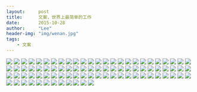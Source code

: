 ```yaml
---
layout:     post
title:      文案，世界上最简单的工作
date:       2015-10-28
author:     "Lee"
header-img: "img/wenan.jpg"
tags:
    - 文案
---
```

![](http://7xnqez.com1.z0.glb.clouddn.com/1.jpg)
![](http://7xnqez.com1.z0.glb.clouddn.com/2.jpg)
![](http://7xnqez.com1.z0.glb.clouddn.com/3.jpg)
![](http://7xnqez.com1.z0.glb.clouddn.com/4.jpg)
![](http://7xnqez.com1.z0.glb.clouddn.com/5.jpg)
![](http://7xnqez.com1.z0.glb.clouddn.com/6.jpg)
![](http://7xnqez.com1.z0.glb.clouddn.com/7.jpg)
![](http://7xnqez.com1.z0.glb.clouddn.com/8.jpg)
![](http://7xnqez.com1.z0.glb.clouddn.com/9.jpg)
![](http://7xnqez.com1.z0.glb.clouddn.com/10.jpg)
![](http://7xnqez.com1.z0.glb.clouddn.com/11.jpg)
![](http://7xnqez.com1.z0.glb.clouddn.com/12.jpg)
![](http://7xnqez.com1.z0.glb.clouddn.com/13.jpg)
![](http://7xnqez.com1.z0.glb.clouddn.com/14.jpg)
![](http://7xnqez.com1.z0.glb.clouddn.com/15.jpg)
![](http://7xnqez.com1.z0.glb.clouddn.com/16.jpg)
![](http://7xnqez.com1.z0.glb.clouddn.com/17.jpg)
![](http://7xnqez.com1.z0.glb.clouddn.com/18.jpg)
![](http://7xnqez.com1.z0.glb.clouddn.com/19.jpg)
![](http://7xnqez.com1.z0.glb.clouddn.com/20.jpg)
![](http://7xnqez.com1.z0.glb.clouddn.com/21.jpg)
![](http://7xnqez.com1.z0.glb.clouddn.com/22.jpg)
![](http://7xnqez.com1.z0.glb.clouddn.com/23.jpg)
![](http://7xnqez.com1.z0.glb.clouddn.com/24.jpg)
![](http://7xnqez.com1.z0.glb.clouddn.com/25.jpg)
![](http://7xnqez.com1.z0.glb.clouddn.com/26.jpg)
![](http://7xnqez.com1.z0.glb.clouddn.com/27.jpg)
![](http://7xnqez.com1.z0.glb.clouddn.com/28.jpg)
![](http://7xnqez.com1.z0.glb.clouddn.com/29.jpg)
![](http://7xnqez.com1.z0.glb.clouddn.com/30.jpg)
![](http://7xnqez.com1.z0.glb.clouddn.com/31.jpg)
![](http://7xnqez.com1.z0.glb.clouddn.com/32.jpg)
![](http://7xnqez.com1.z0.glb.clouddn.com/33.jpg)
![](http://7xnqez.com1.z0.glb.clouddn.com/34.jpg)
![](http://7xnqez.com1.z0.glb.clouddn.com/35.jpg)
![](http://7xnqez.com1.z0.glb.clouddn.com/36.jpg)
![](http://7xnqez.com1.z0.glb.clouddn.com/37.jpg)
![](http://7xnqez.com1.z0.glb.clouddn.com/38.jpg)
![](http://7xnqez.com1.z0.glb.clouddn.com/39.jpg)
![](http://7xnqez.com1.z0.glb.clouddn.com/40.jpg)
![](http://7xnqez.com1.z0.glb.clouddn.com/41.jpg)
![](http://7xnqez.com1.z0.glb.clouddn.com/42.jpg)
![](http://7xnqez.com1.z0.glb.clouddn.com/43.jpg)
![](http://7xnqez.com1.z0.glb.clouddn.com/44.jpg)
![](http://7xnqez.com1.z0.glb.clouddn.com/45.jpg)
![](http://7xnqez.com1.z0.glb.clouddn.com/46.jpg)
![](http://7xnqez.com1.z0.glb.clouddn.com/47.jpg)
![](http://7xnqez.com1.z0.glb.clouddn.com/48.jpg)
![](http://7xnqez.com1.z0.glb.clouddn.com/49.jpg)
![](http://7xnqez.com1.z0.glb.clouddn.com/50.jpg)
![](http://7xnqez.com1.z0.glb.clouddn.com/51.jpg)
![](http://7xnqez.com1.z0.glb.clouddn.com/52.jpg)
![](http://7xnqez.com1.z0.glb.clouddn.com/53.jpg)
![](http://7xnqez.com1.z0.glb.clouddn.com/54.jpg)
![](http://7xnqez.com1.z0.glb.clouddn.com/55.jpg)
![](http://7xnqez.com1.z0.glb.clouddn.com/56.jpg)
![](http://7xnqez.com1.z0.glb.clouddn.com/57.jpg)
![](http://7xnqez.com1.z0.glb.clouddn.com/58.jpg)
![](http://7xnqez.com1.z0.glb.clouddn.com/59.jpg)
![](http://7xnqez.com1.z0.glb.clouddn.com/60.jpg)
![](http://7xnqez.com1.z0.glb.clouddn.com/61.jpg)
![](http://7xnqez.com1.z0.glb.clouddn.com/62.jpg)
![](http://7xnqez.com1.z0.glb.clouddn.com/63.jpg)
![](http://7xnqez.com1.z0.glb.clouddn.com/64.jpg)
![](http://7xnqez.com1.z0.glb.clouddn.com/65.jpg)
![](http://7xnqez.com1.z0.glb.clouddn.com/66.jpg)
![](http://7xnqez.com1.z0.glb.clouddn.com/67.jpg)
![](http://7xnqez.com1.z0.glb.clouddn.com/68.jpg)
![](http://7xnqez.com1.z0.glb.clouddn.com/69.jpg)
![](http://7xnqez.com1.z0.glb.clouddn.com/70.jpg)
![](http://7xnqez.com1.z0.glb.clouddn.com/71.jpg)
![](http://7xnqez.com1.z0.glb.clouddn.com/72.jpg)
![](http://7xnqez.com1.z0.glb.clouddn.com/73.jpg)
![](http://7xnqez.com1.z0.glb.clouddn.com/74.jpg)
![](http://7xnqez.com1.z0.glb.clouddn.com/75.jpg)
![](http://7xnqez.com1.z0.glb.clouddn.com/76.jpg)
![](http://7xnqez.com1.z0.glb.clouddn.com/77.jpg)
![](http://7xnqez.com1.z0.glb.clouddn.com/78.jpg)
![](http://7xnqez.com1.z0.glb.clouddn.com/79.jpg)
![](http://7xnqez.com1.z0.glb.clouddn.com/80.jpg)
![](http://7xnqez.com1.z0.glb.clouddn.com/81.jpg)
![](http://7xnqez.com1.z0.glb.clouddn.com/82.jpg)
![](http://7xnqez.com1.z0.glb.clouddn.com/84.jpg)
![](http://7xnqez.com1.z0.glb.clouddn.com/85.jpg)
![](http://7xnqez.com1.z0.glb.clouddn.com/86.jpg)
![](http://7xnqez.com1.z0.glb.clouddn.com/87.jpg)
![](http://7xnqez.com1.z0.glb.clouddn.com/88.jpg)
